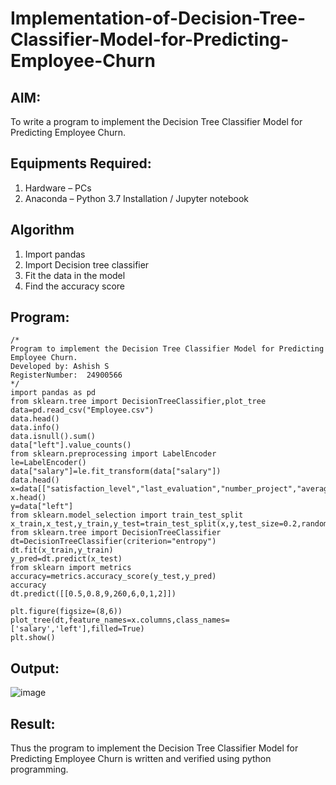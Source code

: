 # Implementation-of-Decision-Tree-Classifier-Model-for-Predicting-Employee-Churn

## AIM:
To write a program to implement the Decision Tree Classifier Model for Predicting Employee Churn.

## Equipments Required:
1. Hardware – PCs
2. Anaconda – Python 3.7 Installation / Jupyter notebook

## Algorithm
1. Import pandas
2. Import Decision tree classifier
3. Fit the data in the model
4. Find the accuracy score 

## Program:
```
/*
Program to implement the Decision Tree Classifier Model for Predicting Employee Churn.
Developed by: Ashish S
RegisterNumber:  24900566
*/
import pandas as pd
from sklearn.tree import DecisionTreeClassifier,plot_tree
data=pd.read_csv("Employee.csv")
data.head()
data.info()
data.isnull().sum()
data["left"].value_counts()
from sklearn.preprocessing import LabelEncoder
le=LabelEncoder()
data["salary"]=le.fit_transform(data["salary"])
data.head()
x=data[["satisfaction_level","last_evaluation","number_project","average_montly_hours","time_spend_company","work_accident","left","promotion_last_5years","Departments","salary"]]
x.head() 
y=data["left"]
from sklearn.model_selection import train_test_split
x_train,x_test,y_train,y_test=train_test_split(x,y,test_size=0.2,random_state=100)
from sklearn.tree import DecisionTreeClassifier
dt=DecisionTreeClassifier(criterion="entropy")
dt.fit(x_train,y_train)
y_pred=dt.predict(x_test)
from sklearn import metrics
accuracy=metrics.accuracy_score(y_test,y_pred)
accuracy
dt.predict([[0.5,0.8,9,260,6,0,1,2]])

plt.figure(figsize=(8,6))
plot_tree(dt,feature_names=x.columns,class_names=['salary','left'],filled=True)
plt.show()
```

## Output:
![image](https://github.com/user-attachments/assets/89887eae-88a3-41a8-9cff-2d7bdb4e67bd)




## Result:
Thus the program to implement the  Decision Tree Classifier Model for Predicting Employee Churn is written and verified using python programming.

